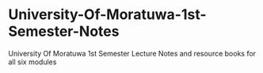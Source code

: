 # University-Of-Moratuwa-1st-Semester-Notes
University Of Moratuwa 1st Semester Lecture Notes and resource books for all six modules
